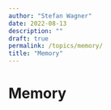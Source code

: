 ```yaml
---
author: "Stefan Wagner"
date: 2022-08-13
description: ""
draft: true
permalink: /topics/memory/
title: "Memory"
---
```


# Memory
